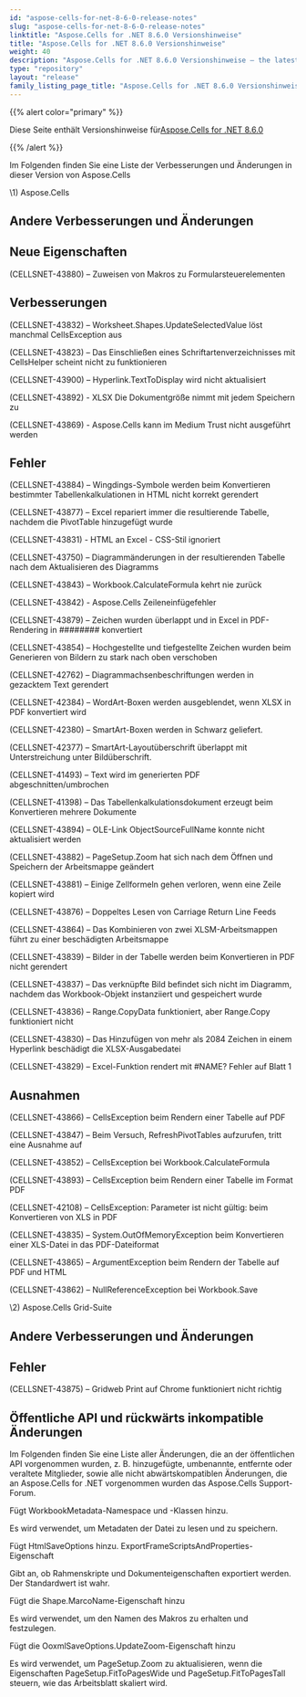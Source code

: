 ```yaml
---
id: "aspose-cells-for-net-8-6-0-release-notes"
slug: "aspose-cells-for-net-8-6-0-release-notes"
linktitle: "Aspose.Cells for .NET 8.6.0 Versionshinweise"
title: "Aspose.Cells for .NET 8.6.0 Versionshinweise"
weight: 40
description: "Aspose.Cells for .NET 8.6.0 Versionshinweise – the latest updates and fixes."
type: "repository"
layout: "release"
family_listing_page_title: "Aspose.Cells for .NET 8.6.0 Versionshinweise"
---
```

{{% alert color="primary" %}} 

 Diese Seite enthält Versionshinweise für[Aspose.Cells for .NET 8.6.0](https://releases.aspose.com/cells/net/new-releases/aspose.cells-for-.net-8.6.0/)

{{% /alert %}} 

 Im Folgenden finden Sie eine Liste der Verbesserungen und Änderungen in dieser Version von Aspose.Cells



\1) Aspose.Cells 


## **Andere Verbesserungen und Änderungen**

## **Neue Eigenschaften**


 (CELLSNET-43880) – Zuweisen von Makros zu Formularsteuerelementen


## **Verbesserungen**


 (CELLSNET-43832) – Worksheet.Shapes.UpdateSelectedValue löst manchmal CellsException aus

 (CELLSNET-43823) – Das Einschließen eines Schriftartenverzeichnisses mit CellsHelper scheint nicht zu funktionieren

 (CELLSNET-43900) – Hyperlink.TextToDisplay wird nicht aktualisiert

 (CELLSNET-43892) - XLSX Die Dokumentgröße nimmt mit jedem Speichern zu

 (CELLSNET-43869) - Aspose.Cells kann im Medium Trust nicht ausgeführt werden


## **Fehler**


(CELLSNET-43884) – Wingdings-Symbole werden beim Konvertieren bestimmter Tabellenkalkulationen in HTML nicht korrekt gerendert

 (CELLSNET-43877) – Excel repariert immer die resultierende Tabelle, nachdem die PivotTable hinzugefügt wurde

 (CELLSNET-43831) - HTML an Excel - CSS-Stil ignoriert

 (CELLSNET-43750) – Diagrammänderungen in der resultierenden Tabelle nach dem Aktualisieren des Diagramms

 (CELLSNET-43843) – Workbook.CalculateFormula kehrt nie zurück

 (CELLSNET-43842) - Aspose.Cells Zeileneinfügefehler

 (CELLSNET-43879) – Zeichen wurden überlappt und in Excel in PDF-Rendering in ######## konvertiert

 (CELLSNET-43854) – Hochgestellte und tiefgestellte Zeichen wurden beim Generieren von Bildern zu stark nach oben verschoben

 (CELLSNET-42762) – Diagrammachsenbeschriftungen werden in gezacktem Text gerendert

 (CELLSNET-42384) – WordArt-Boxen werden ausgeblendet, wenn XLSX in PDF konvertiert wird

 (CELLSNET-42380) – SmartArt-Boxen werden in Schwarz geliefert.

(CELLSNET-42377) – SmartArt-Layoutüberschrift überlappt mit Unterstreichung unter Bildüberschrift.

 (CELLSNET-41493) – Text wird im generierten PDF abgeschnitten/umbrochen

 (CELLSNET-41398) – Das Tabellenkalkulationsdokument erzeugt beim Konvertieren mehrere Dokumente

 (CELLSNET-43894) – OLE-Link ObjectSourceFullName konnte nicht aktualisiert werden

 (CELLSNET-43882) – PageSetup.Zoom hat sich nach dem Öffnen und Speichern der Arbeitsmappe geändert

 (CELLSNET-43881) – Einige Zellformeln gehen verloren, wenn eine Zeile kopiert wird

 (CELLSNET-43876) – Doppeltes Lesen von Carriage Return Line Feeds

 (CELLSNET-43864) – Das Kombinieren von zwei XLSM-Arbeitsmappen führt zu einer beschädigten Arbeitsmappe

 (CELLSNET-43839) – Bilder in der Tabelle werden beim Konvertieren in PDF nicht gerendert

 (CELLSNET-43837) – Das verknüpfte Bild befindet sich nicht im Diagramm, nachdem das Workbook-Objekt instanziiert und gespeichert wurde

 (CELLSNET-43836) – Range.CopyData funktioniert, aber Range.Copy funktioniert nicht

(CELLSNET-43830) – Das Hinzufügen von mehr als 2084 Zeichen in einem Hyperlink beschädigt die XLSX-Ausgabedatei

 (CELLSNET-43829) – Excel-Funktion rendert mit #NAME? Fehler auf Blatt 1


## **Ausnahmen**


 (CELLSNET-43866) – CellsException beim Rendern einer Tabelle auf PDF

 (CELLSNET-43847) – Beim Versuch, RefreshPivotTables aufzurufen, tritt eine Ausnahme auf

 (CELLSNET-43852) – CellsException bei Workbook.CalculateFormula

 (CELLSNET-43893) – CellsException beim Rendern einer Tabelle im Format PDF

 (CELLSNET-42108) – CellsException: Parameter ist nicht gültig: beim Konvertieren von XLS in PDF

 (CELLSNET-43835) – System.OutOfMemoryException beim Konvertieren einer XLS-Datei in das PDF-Dateiformat

 (CELLSNET-43865) – ArgumentException beim Rendern der Tabelle auf PDF und HTML

 (CELLSNET-43862) – NullReferenceException bei Workbook.Save



 \2) Aspose.Cells Grid-Suite


## **Andere Verbesserungen und Änderungen**

## **Fehler**


 (CELLSNET-43875) – Gridweb Print auf Chrome funktioniert nicht richtig


## **Öffentliche API und rückwärts inkompatible Änderungen**


 Im Folgenden finden Sie eine Liste aller Änderungen, die an der öffentlichen API vorgenommen wurden, z. B. hinzugefügte, umbenannte, entfernte oder veraltete Mitglieder, sowie alle nicht abwärtskompatiblen Änderungen, die an Aspose.Cells for .NET vorgenommen wurden das Aspose.Cells Support-Forum.



 Fügt WorkbookMetadata-Namespace und -Klassen hinzu.

Es wird verwendet, um Metadaten der Datei zu lesen und zu speichern.



 Fügt HtmlSaveOptions hinzu. ExportFrameScriptsAndProperties-Eigenschaft

 Gibt an, ob Rahmenskripte und Dokumenteigenschaften exportiert werden. Der Standardwert ist wahr.



 Fügt die Shape.MarcoName-Eigenschaft hinzu

 Es wird verwendet, um den Namen des Makros zu erhalten und festzulegen.



 Fügt die OoxmlSaveOptions.UpdateZoom-Eigenschaft hinzu

 Es wird verwendet, um PageSetup.Zoom zu aktualisieren, wenn die Eigenschaften PageSetup.FitToPagesWide und PageSetup.FitToPagesTall steuern, wie das Arbeitsblatt skaliert wird.



